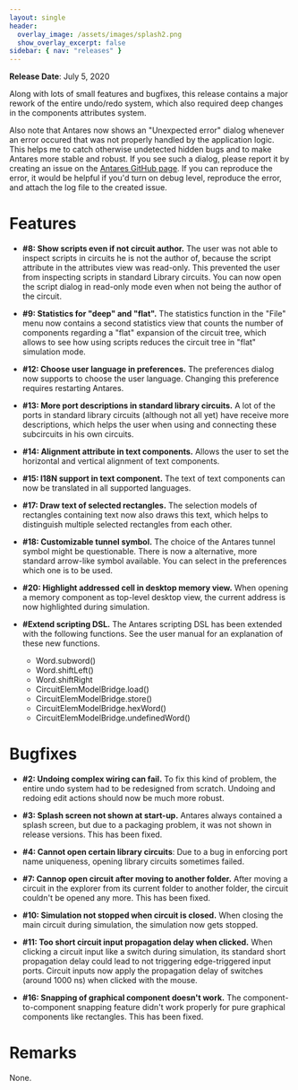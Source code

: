 ```yaml
---
layout: single
header:
  overlay_image: /assets/images/splash2.png
  show_overlay_excerpt: false
sidebar: { nav: "releases" }
---
```


**Release Date**: July 5, 2020

Along with lots of small features and bugfixes, this release contains a major rework of the entire
undo/redo system, which also required deep changes in the components attributes system.

Also note that Antares now shows an "Unexpected error" dialog whenever an error occured that was not
properly handled by the application logic. This helps me to catch otherwise undetected hidden bugs
and to make Antares more stable and robust. If you see such a dialog, please report it by
creating an issue on the [Antares GitHub page](https://github.com/flandreas/antares). If you can
reproduce the error, it would be helpful if you'd turn on debug level, reproduce the error,
and attach the log file to the created issue.

# Features

* **#8: Show scripts even if not circuit author.** The user was not able to inspect
scripts in circuits he is not the author of, because the script attribute in the attributes
view was read-only. This prevented the user from inspecting scripts in standard Library
circuits. You can now open the script dialog in read-only mode even when not being
the author of the circuit.

* **#9: Statistics for "deep" and "flat".** The statistics function in the "File" menu
now contains a second statistics view that counts the number of components regarding
a "flat" expansion of the circuit tree, which allows to see how using scripts
reduces the circuit tree in "flat" simulation mode.

* **#12: Choose user language in preferences.** The preferences dialog now supports to
choose the user language. Changing this preference requires restarting Antares.

* **#13: More port descriptions in standard library circuits.** A lot of the ports in standard
library circuits (although not all yet) have receive more descriptions, which helps
the user when using and connecting these subcircuits in his own circuits.

* **#14: Alignment attribute in text components.** Allows the user to set the horizontal and vertical
alignment of text components.

* **#15: I18N support in text component.** The text of text components can now be translated
in all supported languages.

* **#17: Draw text of selected rectangles.** The selection models of rectangles containing text
now also draws this text, which helps to distinguish multiple selected rectangles from each other.

* **#18: Customizable tunnel symbol.** The choice of the Antares tunnel symbol might be questionable.
There is now a alternative, more standard arrow-like symbol available. You can select in the preferences
which one is to be used.

* **#20: Highlight addressed cell in desktop memory view.** When opening a memory component
as top-level desktop view, the current address is now highlighted during simulation.

* **#Extend scripting DSL.** The Antares scripting DSL has been extended with the following functions.
See the user manual for an explanation of these new functions.
  * Word.subword()
  * Word.shiftLeft()
  * Word.shiftRight
  * CircuitElemModelBridge.load()
  * CircuitElemModelBridge.store()
  * CircuitElemModelBridge.hexWord()
  * CircuitElemModelBridge.undefinedWord()

# Bugfixes

* **#2: Undoing complex wiring can fail.** To fix this kind of problem, the entire
undo system had to be redesigned from scratch. Undoing and redoing edit actions
should now be much more robust.

* **#3: Splash screen not shown at start-up.** Antares always contained a splash screen,
but due to a packaging problem, it was not shown in release versions. This has been fixed.

* **#4: Cannot open certain library circuits**: Due to a bug in enforcing port name uniqueness,
  opening library circuits sometimes failed.

* **#7: Cannop open circuit after moving to another folder.** After moving a circuit in the explorer
from its current folder to another folder, the circuit couldn't be opened any more.
This has been fixed.

* **#10: Simulation not stopped when circuit is closed.** When closing the main circuit during
simulation, the simulation now gets stopped.

* **#11: Too short circuit input propagation delay when clicked.** When clicking a circuit input like a switch
during simulation, its standard short propagation delay could lead to not triggering edge-triggered input
ports. Circuit inputs now apply the propagation delay of switches (around 1000 ns) when clicked
with the mouse.

* **#16: Snapping of graphical component doesn't work.** The component-to-component snapping feature
didn't work properly for pure graphical components like rectangles. This has been fixed.

# Remarks

None.
